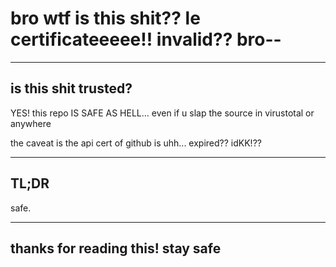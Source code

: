 # bro wtf is this shit?? le certificateeeee!! invalid?? bro--

---

## is this shit trusted?

YES! this repo IS SAFE AS HELL... even if u slap the source in virustotal or anywhere

the caveat is the api cert of github is uhh... expired?? idKK!??

---

## TL;DR

safe.

---

## thanks for reading this! stay safe